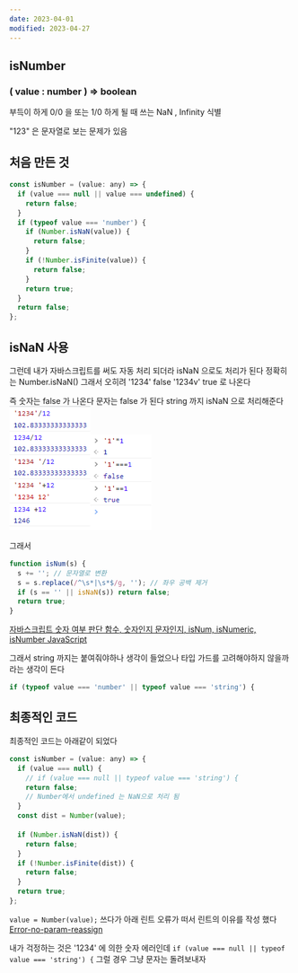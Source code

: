 ```yaml
---
date: 2023-04-01
modified: 2023-04-27
---
```


## isNumber

### ( value : number ) => boolean

부득이 하게 0/0 을 또는 1/0 하게 될 때 쓰는
NaN , Infinity 식별

"123" 은 문자열로 보는 문제가 있음

## 처음 만든 것

```js
const isNumber = (value: any) => {
  if (value === null || value === undefined) {
    return false;
  }
  if (typeof value === 'number') {
    if (Number.isNaN(value)) {
      return false;
    }
    if (!Number.isFinite(value)) {
      return false;
    }
    return true;
  }
  return false;
};
```

## isNaN 사용

그런데 내가 자바스크립트를 써도 자동 처리 되더라
isNaN 으로도 처리가 된다
정확히는 Number.isNaN()
그래서 오히려
'1234' false
'1234v' true
로 나온다

즉 숫자는 false 가 나온다
문자는 false 가 된다
string 까지 isNaN 으로 처리해준다
![](file/gist-1.png)![](file/gist-2.png)

그래서

```js
function isNum(s) {
  s += ''; // 문자열로 변환
  s = s.replace(/^\s*|\s*$/g, ''); // 좌우 공백 제거
  if (s == '' || isNaN(s)) return false;
  return true;
}
```

[자바스크립트 숫자 여부 판단 함수, 숫자인지 문자인지, isNum, isNumeric, isNumber JavaScript](https://wolf-coding-777.tistory.com/9)

그래서 string 까지는 붙여줘야하나 생각이 들었으나
타입 가드를 고려해야하지 않을까 라는 생각이 든다

```js
if (typeof value === 'number' || typeof value === 'string') {
```

## 최종적인 코드

최종적인 코드는 아래같이 되었다

```js
const isNumber = (value: any) => {
  if (value === null) {
    // if (value === null || typeof value === 'string') {
    return false;
    // Number에서 undefined 는 NaN으로 처리 됨
  }
  const dist = Number(value);

  if (Number.isNaN(dist)) {
    return false;
  }
  if (!Number.isFinite(dist)) {
    return false;
  }
  return true;
};
```

`value = Number(value);` 쓰다가 아래 린트 오류가 떠서 린트의 이유를 작성 했다
[Error-no-param-reassign](../../../front/eslint/Error-no-param-reassign)

내가 걱정하는 것은 '1234' 에 의한 숫자 에러인데
`if (value === null || typeof value === 'string') {`
그럴 경우 그냥 문자는 돌려보내자
